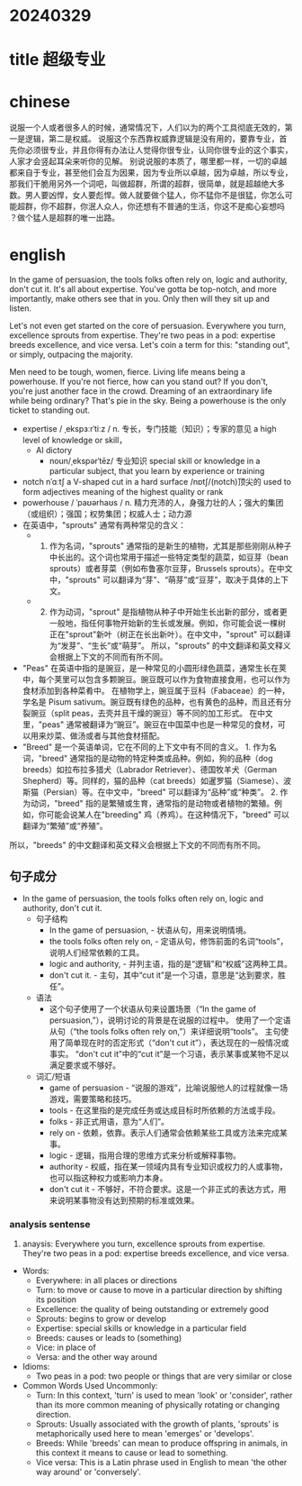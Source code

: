 
# 20240329

# title 超级专业

# chinese 

说服一个人或者很多人的时候，通常情况下，人们以为的两个工具彻底无效的，第一是逻辑，第二是权威。
说服这个东西靠权威靠逻辑是没有用的，要靠专业，首先你必须很专业，并且你得有办法让人觉得你很专业，认同你很专业的这个事实，人家才会竖起耳朵来听你的见解。 别说说服的本质了，哪里都一样，一切的卓越都来自于专业，甚至他们会互为因果，因为专业所以卓越，因为卓越，所以专业，那我们干脆用另外一个词吧，叫做超群，所谓的超群，很简单，就是超越绝大多数。男人要凶悍，女人要彪悍。做人就要做个猛人，你不猛你不是很猛，你怎么可能超群，你不超群，你泯人众人，你还想有不普通的生活，你这不是痴心妄想吗 ？做个猛人是超群的唯一出路。
# english
In the game of persuasion, the tools folks often rely on, logic and authority, don't cut it. It's all about expertise. You've gotta be top-notch, and more importantly, make others see that in you. Only then will they sit up and listen.

Let's not even get started on the core of persuasion. Everywhere you turn, excellence sprouts from expertise. They're two peas in a pod: expertise breeds excellence, and vice versa. Let's coin a term for this: "standing out", or simply, outpacing the majority.

Men need to be tough, women, fierce. Living life means being a powerhouse. If you're not fierce, how can you stand out? If you don't, you're just another face in the crowd. Dreaming of an extraordinary life while being ordinary? That's pie in the sky. Being a powerhouse is the only ticket to standing out.

- expertise / ˌekspɜːrˈtiːz / n.  专长，专门技能（知识）；专家的意见 a high level of knowledge or skill， 
    - AI dictory
        - noun/ˌekspərˈtēz/ 专业知识 special skill or knowledge in a particular subject, that you learn by experience or training
- notch nˈɑːtʃ a V-shaped cut in a hard surface /nɒtʃ/(notch)顶尖的 used to form adjectives meaning of the highest quality or rank
- powerhouse / ˈpaʊərhaʊs / n.  精力充沛的人，身强力壮的人；强大的集团（或组织）；强国；权势集团；权威人士；动力源
- 在英语中，"sprouts" 通常有两种常见的含义：
    - 1. 作为名词，"sprouts" 通常指的是新生的植物，尤其是那些刚刚从种子中长出的。这个词也常用于描述一些特定类型的蔬菜，如豆芽（bean sprouts）或者芽菜（例如布鲁塞尔豆芽，Brussels sprouts）。在中文中，"sprouts" 可以翻译为“芽”、“萌芽”或“豆芽”，取决于具体的上下文。 
    - 2. 作为动词，"sprout" 是指植物从种子中开始生长出新的部分，或者更一般地，指任何事物开始新的生长或发展。例如，你可能会说一棵树正在"sprout"新叶（树正在长出新叶）。在中文中，"sprout" 可以翻译为“发芽”、“生长”或“萌芽”。 所以，"sprouts" 的中文翻译和英文释义会根据上下文的不同而有所不同。
- "Peas" 在英语中指的是豌豆，是一种常见的小圆形绿色蔬菜，通常生长在荚中，每个荚里可以包含多颗豌豆。豌豆既可以作为食物直接食用，也可以作为食材添加到各种菜肴中。 在植物学上，豌豆属于豆科（Fabaceae）的一种，学名是 Pisum sativum。豌豆既有绿色的品种，也有黄色的品种，而且还有分裂豌豆（split peas，去壳并且干燥的豌豆）等不同的加工形式。 在中文里，"peas" 通常被翻译为“豌豆”。豌豆在中国菜中也是一种常见的食材，可以用来炒菜、做汤或者与其他食材搭配。
- "Breed" 是一个英语单词，它在不同的上下文中有不同的含义。 1. 作为名词，"breed" 通常指的是动物的特定种类或品种。例如，狗的品种（dog breeds）如拉布拉多猎犬（Labrador Retriever）、德国牧羊犬（German Shepherd）等。同样的，猫的品种（cat breeds）如暹罗猫（Siamese）、波斯猫（Persian）等。在中文中，"breed" 可以翻译为“品种”或“种类”。 2. 作为动词，"breed" 指的是繁殖或生育，通常指的是动物或者植物的繁殖。例如，你可能会说某人在"breeding" 鸡（养鸡）。在这种情况下，"breed" 可以翻译为“繁殖”或“养殖”。

所以，"breeds" 的中文翻译和英文释义会根据上下文的不同而有所不同。
## 句子成分
* In the game of persuasion, the tools folks often rely on, logic and authority, don't cut it.
    * 句子结构
        * In the game of persuasion, - 状语从句，用来说明情境。
        * the tools folks often rely on, - 定语从句，修饰前面的名词“tools”，说明人们经常依赖的工具。
        * logic and authority, - 并列主语，指的是“逻辑”和“权威”这两种工具。
        * don't cut it. - 主句，其中“cut it”是一个习语，意思是“达到要求，胜任”。
    * 语法
        * 这个句子使用了一个状语从句来设置场景（“In the game of persuasion,”），说明讨论的背景是在说服的过程中。 使用了一个定语从句（“the tools folks often rely on,”）来详细说明“tools”。 主句使用了简单现在时的否定形式（“don't cut it”），表达现在的一般情况或事实。 “don't cut it”中的“cut it”是一个习语，表示某事或某物不足以满足要求或不够好。
    * 词汇/短语
        * game of persuasion - “说服的游戏”，比喻说服他人的过程就像一场游戏，需要策略和技巧。
        * tools - 在这里指的是完成任务或达成目标时所依赖的方法或手段。
        * folks - 非正式用语，意为“人们”。
        * rely on - 依赖，依靠。表示人们通常会依赖某些工具或方法来完成某事。
        * logic - 逻辑，指用合理的思维方式来分析或解释事物。
        * authority - 权威，指在某一领域内具有专业知识或权力的人或事物，也可以指这种权力或影响力本身。
        * don't cut it - 不够好，不符合要求。这是一个非正式的表达方式，用来说明某事物没有达到预期的标准或效果。

### analysis sentense

1. anaysis: Everywhere you turn, excellence sprouts from expertise. They're two peas in a pod: expertise breeds excellence, and vice versa. 

- Words:
    - Everywhere: in all places or directions
    - Turn: to move or cause to move in a particular direction by shifting its position
    - Excellence: the quality of being outstanding or extremely good
    - Sprouts: begins to grow or develop
    - Expertise: special skills or knowledge in a particular field
    - Breeds: causes or leads to (something)
    - Vice: in place of
    - Versa: and the other way around
- Idioms:
    - Two peas in a pod: two people or things that are very similar or close
- Common Words Used Uncommonly:
    - Turn: In this context, 'turn' is used to mean 'look' or 'consider', rather than its more common meaning of physically rotating or changing direction.
    - Sprouts: Usually associated with the growth of plants, 'sprouts' is metaphorically used here to mean 'emerges' or 'develops'.
    - Breeds: While 'breeds' can mean to produce offspring in animals, in this context it means to cause or lead to something.
    - Vice versa: This is a Latin phrase used in English to mean 'the other way around' or 'conversely'.

